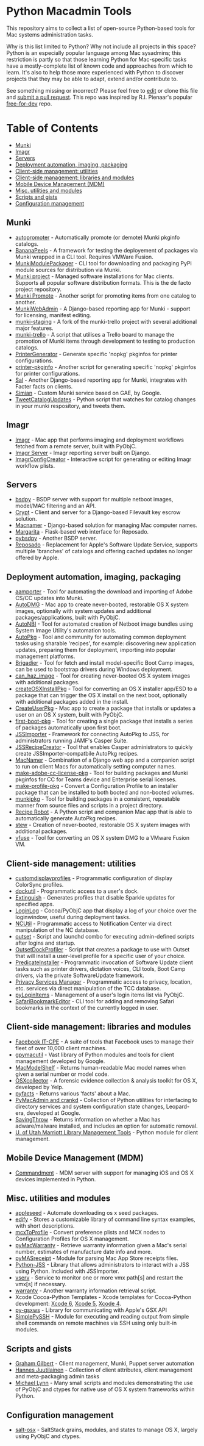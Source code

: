 # Python Macadmin Tools

This repository aims to collect a list of open-source Python-based tools for Mac systems administration tasks.

Why is this list limited to Python? Why not include all projects in this space? Python is an especially popular language among Mac sysadmins; this restriction is partly so that those learning Python for Mac-specific tasks have a mostly-complete list of known code and approaches from which to learn. It's also to help those more experienced with Python to discover projects that they may be able to adapt, extend and/or contribute to.

See something missing or incorrect? Please feel free to [edit](https://github.com/timsutton/python-macadmin-tools/edit/master/README.md) or clone this file and [submit a pull request](https://github.com/timsutton/python-macadmin-tools/pulls). This repo was inspired by R.I. Pienaar's popular [free-for-dev](https://github.com/ripienaar/free-for-dev) repo.

Table of Contents
=================

* [Munki](#munki)
* [Imagr](#imagr)
* [Servers](#servers)
* [Deployment automation, imaging, packaging](#deployment-automation-imaging-packaging)
* [Client-side management: utilities](#client-side-management-utilities)
* [Client-side management: libraries and modules](#client-side-management-libraries-and-modules)
* [Mobile Device Management (MDM)](#mobile-device-management-mdm)
* [Misc. utilities and modules](#misc-utilities-and-modules)
* [Scripts and gists](#scripts-and-gists)
* [Configuration management](#configuration-management)

## Munki
* [autopromoter](https://github.com/jessepeterson/autopromoter) - Automatically promote (or demote) Munki pkginfo catalogs.
* [BananaPeels](https://github.com/robperc/BananaPeels) - A framework for testing the deployement of packages via Munki wrapped in a CLI tool. Requires VMWare Fusion.
* [MunkiModulePackager](https://github.com/robperc/MunkiModulePackager) - CLI tool for downloading and packaging PyPi module sources for distribution via Munki.
* [Munki project](https://github.com/munki/munki) - Managed software installations for Mac clients. Supports all popular software distribution formats. This is the de facto project repository.
* [Munki Promote](https://github.com/joshua-d-miller/munki-promote) - Another script for promoting items from one catalog to another.
* [MunkiWebAdmin](https://github.com/munki/munkiwebadmin) - A Django-based reporting app for Munki - support for licensing, manifest editing.
* [munki-staging](https://github.com/ox-it/munki-staging) - A fork of the munki-trello project with several additional major features.
* [munki-trello](https://github.com/pebbleit/munki-trello) - A script that utilises a Trello board to manage the promotion of Munki items through development to testing to production catalogs.
* [PrinterGenerator](https://github.com/nmcspadden/PrinterGenerator) - Generate specific 'nopkg' pkginfos for printer configurations.
* [printer-pkginfo](https://github.com/grahamgilbert/printer-pkginfo) - Another script for generating specific 'nopkg' pkginfos for printer configurations.
* [Sal](https://github.com/salsoftware/sal) - Another Django-based reporting app for Munki, integrates with Facter facts on clients.
* [Simian](https://github.com/google/simian) - Custom Munki service based on GAE, by Google.
* [TweetCatalogUpdates](https://github.com/binkleybloom/tweetCatalogUpdates) - Python script that watches for catalog changes in your munki respository, and tweets them.

## Imagr

* [Imagr](https://github.com/grahamgilbert/imagr) - Mac app that performs imaging and deployment workflows fetched from a remote server, built with PyObjC.
* [Imagr Server](https://github.com/grahamgilbert/imagr_server) - Imagr reporting server built on Django.
* [ImagrConfigCreator](https://github.com/nmcspadden/ImagrConfigCreator) - Interactive script for generating or editing Imagr workflow plists.

## Servers

* [bsdpy](https://bitbucket.org/bruienne/bsdpy) - BSDP server with support for multiple netboot images, model/MAC filtering and an API.
* [Crypt](https://github.com/grahamgilbert/Crypt) - Client and server for a Django-based Filevault key escrow solution.
* [Macnamer](https://github.com/grahamgilbert/macnamer) - Django-based solution for managing Mac computer names.
* [Margarita](https://github.com/jessepeterson/margarita) - Flask-based web interface for Reposado.
* [pybsdpy](https://github.com/cabal95/pybsdp) - Another BSDP server.
* [Reposado](https://github.com/wdas/reposado) - Replacement for Apple's Software Update Service, supports multiple 'branches' of catalogs and offering cached updates no longer offered by Apple.

## Deployment automation, imaging, packaging

* [aamporter](https://github.com/timsutton/aamporter) - Tool for automating the download and importing of Adobe CS/CC updates into Munki.
* [AutoDMG](https://github.com/MagerValp/AutoDMG) - Mac app to create never-booted, restorable OS X system images, optionally with system updates and additional packages/applications, built with PyObjC.
* [AutoNBI](https://bitbucket.org/bruienne/autonbi) - Tool for automated creation of Netboot image bundles using System Image Utility's automation tools.
* [AutoPkg](https://github.com/autopkg/autopkg) - Tool and community for automating common deployment tasks using sharable 'recipes', for example: discovering new application updates, preparing them for deployment, importing into popular management platforms.
* [Brigadier](https://github.com/timsutton/brigadier) - Tool for fetch and install model-specific Boot Camp images, can be used to bootstrap drivers during Windows deployment.
* [can_haz_image](https://github.com/google/macops) - Tool for creating never-booted OS X system images with additional packages.
* [createOSXInstallPkg](https://github.com/munki/createOSXInstallPkg) - Tool for converting an OS X installer app/ESD to a package that can trigger the OS X install on the next boot, optionally with additional packages added in the install.
* [CreateUserPkg](https://github.com/MagerValp/CreateUserPkg) - Mac app to create a package that installs or updates a user on an OS X system, built with PyObjC.
* [first-boot-pkg](https://github.com/grahamgilbert/first-boot-pkg) - Tool for creating a single package that installs a series of packages automatically upon first boot.
* [JSSImporter](https://github.com/sheagcraig/JSSImporter) - Framework for connecting AutoPkg to JSS, for administrators running JAMF's Casper Suite.
* [JSSRecipeCreator](https://github.com/sheagcraig/JSSRecipeCreator) - Tool that enables Casper administrators to quickly create JSSImporter-compatbile AutoPkg recipes.
* [MacNamer](https://github.com/grahamgilbert/macnamer) - Combination of a Django web app and a companion script to run on client Macs for automatically setting computer names.
* [make-adobe-cc-license-pkg](https://github.com/timsutton/make-adobe-cc-license-pkg) - Tool for building packages and Munki pkginfos for CC for Teams device and Enterprise serial licenses.
* [make-profile-pkg](https://github.com/timsutton/make-profile-pkg) - Convert a Configuration Profile to an installer package that can be installed to both booted and non-booted volumes.
* [munkipkg](https://github.com/munki/munki-pkg) - Tool for building packages in a consistent, repeatable manner from source files and scripts in a project directory.
* [Recipe Robot](https://github.com/homebysix/recipe-robot) - A Python script and companion Mac app that is able to automatically generate AutoPkg recipes.
* [stew](https://github.com/chilcote/stew) - Creation of never-booted, restorable OS X system images with additional packages.
* [vfuse](https://github.com/chilcote/vfuse) - Tool for converting an OS X system DMG to a VMware Fusion VM.

## Client-side management: utilities

* [customdisplayprofiles](https://github.com/timsutton/customdisplayprofiles) - Programmatic configuration of display ColorSync profiles.
* [dockutil](https://github.com/kcrawford/dockutil) - Programmatic access to a user's dock.
* [Extinguish](https://github.com/arubdesu/Extinguish) - Generates profiles that disable Sparkle updates for specified apps.
* [LoginLog](https://github.com/MagerValp/LoginLog) - Cocoa/PyObjC app that display a log of your choice over the loginwindow, useful during deployment tasks.
* [NCUtil](https://github.com/jacobsalmela/NCutil) - Programmatic access to Notification Center via direct manipulation of the NC database.
* [outset](https://github.com/chilcote/outset) - Script and launchd combo for executing admin-defined scripts after logins and startup.
* [OutsetDockProfiler](https://github.com/nmcspadden/OutsetDockProfiler) - Script that creates a package to use with Outset that will install a user-level profile for a specific user of your choice.
* [PredicateInstaller](https://github.com/mkuron/PredicateInstaller) - Programmatic invocation of Software Update client tasks such as printer drivers, dictation voices, CLI tools, Boot Camp drivers, via the private SoftwareUpdate framework.
* [Privacy Services Manager](https://github.com/univ-of-utah-marriott-library-apple/privacy_services_manager) - Programmatic access to privacy, location, etc. services via direct manipulation of the TCC database.
* [pyLoginItems](https://github.com/pudquick/pyLoginItems) - Management of a user's login items list via PyObjC.
* [SafariBookmarkEditor](https://github.com/robperc/SafariBookmarkEditor) - CLI tool for adding and removing Safari bookmarks in the context of the currently logged in user. 

## Client-side management: libraries and modules

* [Facebook IT-CPE](https://github.com/facebook/IT-CPE) - A suite of tools that Facebook uses to manage their fleet of over 10,000 client machines.
* [gpymacutil](https://github.com/google/macops) - Vast library of Python modules and tools for client management developed by Google.
* [MacModelShelf](https://github.com/MagerValp/MacModelShelf) - Returns human-readable Mac model names when given a serial number or model code.
* [OSXcollector](https://github.com/Yelp/osxcollector) - A forensic evidence collection & analysis toolkit for OS X, developed by Yelp.
* [pyfacts](https://github.com/chilcote/pyfacts) - Returns various 'facts' about a Mac.
* [PyMacAdmin and crankd](https://github.com/nigelkersten/pymacadmin) - Collection of Python utilities for interfacing to directory services and system configuration state changes, Leopard-era, developed at Google.
* [SavingThrow](https://github.com/sheagcraig/SavingThrow) - Returns information on whether a Mac has adware/malware installed, and includes an option for automatic removal.
* [U. of Utah Marriott Library Management Tools](https://github.com/univ-of-utah-marriott-library-apple/management_tools) - Python module for client management.

## Mobile Device Management (MDM)

* [Commandment](https://github.com/jessepeterson/commandment) - MDM server with support for managing iOS and OS X devices implemented in Python.

## Misc. utilities and modules

* [appleseed](https://github.com/chilcote/appleseed) - Automate downloading os x seed packages.
* [edify](https://github.com/chilcote/edify) - Stores a customizable library of command line syntax examples, with short descriptions.
* [mcxToProfile](https://github.com/timsutton/mcxToProfile) - Convert preference plists and MCX nodes to Configuration Profiles for OS X management.
* [pyMacWarranty](https://github.com/pudquick/pyMacWarranty) - Retrieve warranty information given a Mac's serial number, estimates of manufacture date info and more.
* [pyMASreceipt](https://github.com/pudquick/pyMASreceipt) - Module for parsing Mac App Store receipts files.
* [Python-JSS](https://github.com/sheagcraig/python-jss) - Library that allows administrators to interact with a JSS using Python. Included with JSSImporter.
* [vserv](https://github.com/chilcote/vserv) - Service to monitor one or more vmx path[s] and restart the vmx[s] if necessary.
* [warranty](https://github.com/chilcote/warranty) - Another warranty information retrieval script.
* Xcode Cocoa-Python Templates - Xcode templates for Cocoa-Python development: [Xcode 6](https://github.com/gregneagle/Xcode6CocoaPythonTemplates), [Xcode 5](https://github.com/gregneagle/Xcode5CocoaPythonTemplates), [Xcode 4](https://github.com/gregneagle/Xcode4CocoaPythonTemplates).
* [py-gsxws](https://github.com/filipp/py-gsxws) - Library for communicating with Apple's GSX API
* [SimplePySSH](https://github.com/robperc/SimplePySSH) - Module for executing and reading output from simple shell commands on remote machines via SSH using only built-in modules.

## Scripts and gists

* [Graham Gilbert](https://github.com/grahamgilbert/macscripts) - Client management, Munki, Puppet server automation
* [Hannes Juutilainen](https://github.com/hjuutilainen/adminscripts) - Collection of client attributes, client management and meta-packaging admin tasks
* [Michael Lynn](https://gist.github.com/pudquick) - Many small scripts and modules demonstrating the use of PyObjC and ctypes for native use of OS X system frameworks within Python.

## Configuration management
* [salt-osx](https://github.com/mosen/salt-osx) - SaltStack grains, modules, and states to manage OS X, largely using PyObjC and ctypes.
